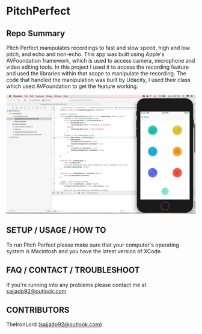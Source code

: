 # PitchPerfect

## Repo Summary
Pitch Perfect manipulates recordings to fast and slow speed, high and low pitch, and echo and non-echo. This app was built using Apple's AVFoundation framework, which is used to access camera, microphone and video editing tools. In this project I used it to access the recording feature and used the libraries within that scope to manipulate the recording. The code that handled the manipulation was built by Udacity, I used their class which used AVFoundation to get the feature working.

![Main Image](Images/MainImage.png)

## SETUP / USAGE / HOW TO
To run Pitch Perfect please make sure that your computer's operating system is Macintosh and you have the latest version of XCode.

## FAQ / CONTACT / TROUBLESHOOT
If you're running into any problems please contact me at sajjadp92@outlook.com

## CONTRIBUTORS
TheIronLord (sajjadp92@outlook.com)
